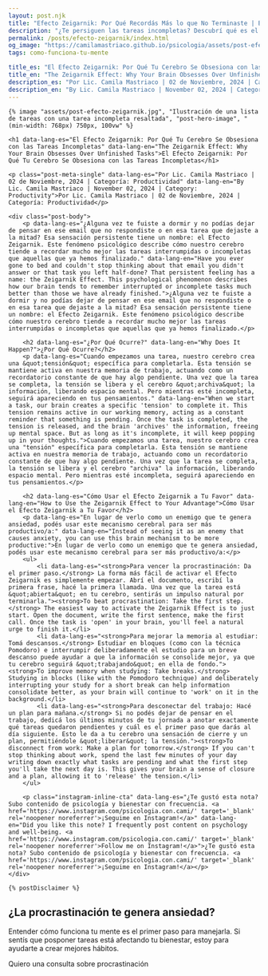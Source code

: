 ```yaml
---
layout: post.njk
title: "Efecto Zeigarnik: Por Qué Recordás Más lo que No Terminaste | Blog Camila Mastriaco"
description: "¿Te persiguen las tareas incompletas? Descubrí qué es el Efecto Zeigarnik y cómo usarlo a tu favor para vencer la procrastinación y reducir la ansiedad."
permalink: /posts/efecto-zeigarnik/index.html
og_image: "https://camilamastriaco.github.io/psicologia/assets/post-efecto-zeigarnik.jpg"
tags: como-funciona-tu-mente

title_es: "El Efecto Zeigarnik: Por Qué Tu Cerebro Se Obsesiona con las Tareas Incompletas"
title_en: "The Zeigarnik Effect: Why Your Brain Obsesses Over Unfinished Tasks"
description_es: "Por Lic. Camila Mastriaco | 02 de Noviembre, 2024 | Categoría: Productividad"
description_en: "By Lic. Camila Mastriaco | November 02, 2024 | Category: Productivity"
---
```




    {% image "assets/post-efecto-zeigarnik.jpg", "Ilustración de una lista de tareas con una tarea incompleta resaltada", "post-hero-image", "(min-width: 768px) 750px, 100vw" %}
    
    <h1 data-lang-es="El Efecto Zeigarnik: Por Qué Tu Cerebro Se Obsesiona con las Tareas Incompletas" data-lang-en="The Zeigarnik Effect: Why Your Brain Obsesses Over Unfinished Tasks">El Efecto Zeigarnik: Por Qué Tu Cerebro Se Obsesiona con las Tareas Incompletas</h1>
<div id="share-buttons-container"></div>

    <p class="post-meta-single" data-lang-es="Por Lic. Camila Mastriaco | 02 de Noviembre, 2024 | Categoría: Productividad" data-lang-en="By Lic. Camila Mastriaco | November 02, 2024 | Category: Productivity">Por Lic. Camila Mastriaco | 02 de Noviembre, 2024 | Categoría: Productividad</p>
    
    <div class="post-body">
        <p data-lang-es="¿Alguna vez te fuiste a dormir y no podías dejar de pensar en ese email que no respondiste o en esa tarea que dejaste a la mitad? Esa sensación persistente tiene un nombre: el Efecto Zeigarnik. Este fenómeno psicológico describe cómo nuestro cerebro tiende a recordar mucho mejor las tareas interrumpidas o incompletas que aquellas que ya hemos finalizado." data-lang-en="Have you ever gone to bed and couldn't stop thinking about that email you didn't answer or that task you left half-done? That persistent feeling has a name: the Zeigarnik Effect. This psychological phenomenon describes how our brain tends to remember interrupted or incomplete tasks much better than those we have already finished.">¿Alguna vez te fuiste a dormir y no podías dejar de pensar en ese email que no respondiste o en esa tarea que dejaste a la mitad? Esa sensación persistente tiene un nombre: el Efecto Zeigarnik. Este fenómeno psicológico describe cómo nuestro cerebro tiende a recordar mucho mejor las tareas interrumpidas o incompletas que aquellas que ya hemos finalizado.</p>

        <h2 data-lang-es="¿Por Qué Ocurre?" data-lang-en="Why Does It Happen?">¿Por Qué Ocurre?</h2>
        <p data-lang-es="Cuando empezamos una tarea, nuestro cerebro crea una &quot;tensión&quot; específica para completarla. Esta tensión se mantiene activa en nuestra memoria de trabajo, actuando como un recordatorio constante de que hay algo pendiente. Una vez que la tarea se completa, la tensión se libera y el cerebro &quot;archiva&quot; la información, liberando espacio mental. Pero mientras esté incompleta, seguirá apareciendo en tus pensamientos." data-lang-en="When we start a task, our brain creates a specific 'tension' to complete it. This tension remains active in our working memory, acting as a constant reminder that something is pending. Once the task is completed, the tension is released, and the brain 'archives' the information, freeing up mental space. But as long as it's incomplete, it will keep popping up in your thoughts.">Cuando empezamos una tarea, nuestro cerebro crea una "tensión" específica para completarla. Esta tensión se mantiene activa en nuestra memoria de trabajo, actuando como un recordatorio constante de que hay algo pendiente. Una vez que la tarea se completa, la tensión se libera y el cerebro "archiva" la información, liberando espacio mental. Pero mientras esté incompleta, seguirá apareciendo en tus pensamientos.</p>
        
        <h2 data-lang-es="Cómo Usar el Efecto Zeigarnik a Tu Favor" data-lang-en="How to Use the Zeigarnik Effect to Your Advantage">Cómo Usar el Efecto Zeigarnik a Tu Favor</h2>
        <p data-lang-es="En lugar de verlo como un enemigo que te genera ansiedad, podés usar este mecanismo cerebral para ser más productivo/a:" data-lang-en="Instead of seeing it as an enemy that causes anxiety, you can use this brain mechanism to be more productive:">En lugar de verlo como un enemigo que te genera ansiedad, podés usar este mecanismo cerebral para ser más productivo/a:</p>
        <ul>
            <li data-lang-es="<strong>Para vencer la procrastinación: Da el primer paso.</strong> La forma más fácil de activar el Efecto Zeigarnik es simplemente empezar. Abrí el documento, escribí la primera frase, hacé la primera llamada. Una vez que la tarea está &quot;abierta&quot; en tu cerebro, sentirás un impulso natural por terminarla."><strong>To beat procrastination: Take the first step.</strong> The easiest way to activate the Zeigarnik Effect is to just start. Open the document, write the first sentence, make the first call. Once the task is 'open' in your brain, you'll feel a natural urge to finish it.</li>
            <li data-lang-es="<strong>Para mejorar la memoria al estudiar: Tomá descansos.</strong> Estudiar en bloques (como con la técnica Pomodoro) e interrumpir deliberadamente el estudio para un breve descanso puede ayudar a que la información se consolide mejor, ya que tu cerebro seguirá &quot;trabajando&quot; en ella de fondo."><strong>To improve memory when studying: Take breaks.</strong> Studying in blocks (like with the Pomodoro technique) and deliberately interrupting your study for a short break can help information consolidate better, as your brain will continue to 'work' on it in the background.</li>
            <li data-lang-es="<strong>Para desconectar del trabajo: Hacé un plan para mañana.</strong> Si no podés dejar de pensar en el trabajo, dedicá los últimos minutos de tu jornada a anotar exactamente qué tareas quedaron pendientes y cuál es el primer paso que darás al día siguiente. Esto le da a tu cerebro una sensación de cierre y un plan, permitiéndole &quot;liberar&quot; la tensión."><strong>To disconnect from work: Make a plan for tomorrow.</strong> If you can't stop thinking about work, spend the last few minutes of your day writing down exactly what tasks are pending and what the first step you'll take the next day is. This gives your brain a sense of closure and a plan, allowing it to 'release' the tension.</li>
        </ul>
        
        <p class="instagram-inline-cta" data-lang-es="¿Te gustó esta nota? Subo contenido de psicología y bienestar con frecuencia. <a href='https://www.instagram.com/psicologia.con.cami/' target='_blank' rel='noopener noreferrer'>¡Seguime en Instagram!</a>" data-lang-en="Did you like this note? I frequently post content on psychology and well-being. <a href='https://www.instagram.com/psicologia.con.cami/' target='_blank' rel='noopener noreferrer'>Follow me on Instagram!</a>">¿Te gustó esta nota? Subo contenido de psicología y bienestar con frecuencia. <a href='https://www.instagram.com/psicologia.con.cami/' target='_blank' rel='noopener noreferrer'>¡Seguime en Instagram!</a></p>
    </div>
    
    {% postDisclaimer %}

<section id="cta-post" class="no-padding-bottom" class="animate-on-scroll">
        <h2 data-lang-es="¿La procrastinación te genera ansiedad?" data-lang-en="Does procrastination make you anxious?">¿La procrastinación te genera ansiedad?</h2>
        <p data-lang-es="Entender cómo funciona tu mente es el primer paso para manejarla. Si sentís que posponer tareas está afectando tu bienestar, estoy para ayudarte a crear mejores hábitos." data-lang-en="Understanding how your mind works is the first step to managing it. If you feel that postponing tasks is affecting your well-being, I'm here to help you create better habits.">Entender cómo funciona tu mente es el primer paso para manejarla. Si sentís que posponer tareas está afectando tu bienestar, estoy para ayudarte a crear mejores hábitos.</p>
        <a 
            class="btn whatsapp-trigger" 
            data-location="post_zeigarnik_cta" 
            target="_blank" 
            rel="noopener noreferrer" 
            data-lang-es="Quiero una consulta sobre procrastinación" 
            data-lang-en="I want a consultation about procrastination" 
            data-whatsapp-es="Hola Camila, leí tu nota sobre el Efecto Zeigarnik y la procrastinación, y quisiera consultarte sobre las sesiones." 
            data-whatsapp-en="Hi Camila, I read your note about the Zeigarnik Effect and procrastination, and I would like to ask about the sessions." 
        >Quiero una consulta sobre procrastinación</a>
    </section>
